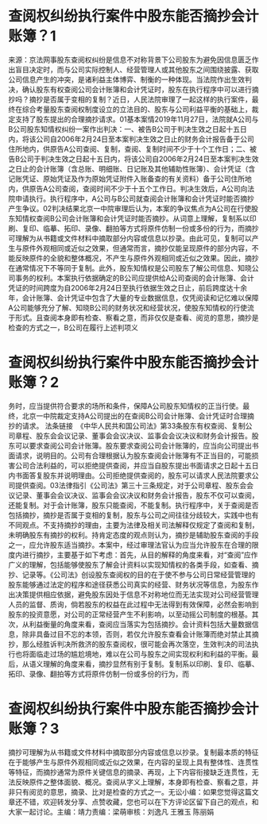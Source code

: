 # 查阅权纠纷执行案件中股东能否摘抄会计账簿？1

来源：京法网事股东查阅权纠纷是信息不对称背景下公司股东为避免因信息匮乏作出盲目决定时，而与公司实际控制人、经营管理人或其他股东之间围绕披露、获取公司信息产生的冲突，是诸利益主体博弈、制衡的一种体现。当法院作出生效判决，确认股东有权查阅公司会计账簿和会计凭证时，股东在执行程序中可以进行摘抄吗？摘抄是否属于变相的复制？近日，人民法院审理了一起这样的执行案件，最终在综合考量股东查阅权制度设立的立法目的、股东与公司利益平衡的基础上，裁定支持了股东提出的合理摘抄请求。01基本案情2019年11月27日，法院就A公司与B公司股东知情权纠纷一案作出判决：一、被告B公司于判决生效之日起十五日内，将该公司自2006年2月24日至本案判决生效之日止的财务会计报告备于公司住所地内，供原告A公司查阅、复制，查阅、复制时间不少于十个工作日；二、被告B公司于判决生效之日起十五日内，将该公司自2006年2月24日至本案判决生效之日止的会计账簿（含总账、明细账、日记账及其他辅助性账簿）、会计凭证（含记账凭证、原始凭证及作为原始凭证附件入账备查的有关资料）备于公司住所地内，供原告A公司查阅，查阅时间不少于十五个工作日。判决生效后，A公司向法院申请执行。执行程序中，A公司与B公司就查阅会计账簿和会计凭证时能否摘抄产生争议。02判决结果北京一中院审理后认为，本案的争议焦点为A公司在行使股东知情权查阅B公司会计账簿和会计凭证时能否摘抄。从词意上理解，复制系以印刷、复印、临摹、拓印、录像、翻拍等方式将原件仿制一份或多份的行为，而摘抄可理解为从书籍或文件材料中摘取部分内容或信息以抄录。由此可见，复制可以产生与原件外观相同或近似之效果，但通常而言，摘抄仅能呈现原件的部分内容，不能反映原件的全貌和整体概况，不产生与原件外观相同或近似之效果。因此，摘抄在通常情况下不等同于复制。此外，股东知情权是公司股东了解公司信息、知晓公司事务的权利。本案执行依据确定的B公司应提供给A公司查阅的会计账簿、会计凭证的时间跨度为自2006年2月24日至执行依据生效之日止，前后跨度达十余年，会计账簿、会计凭证中包含了大量的专业数据信息，仅凭阅读和记忆难以保障A公司能够充分了解、知晓B公司的财务状况和经营状况，使股东知情权的行使流于形式。且查阅本身即有检查、察看之意，而非仅仅是查看、阅览的意思，摘抄是检查的方式之一，B公司在履行上述判项义

# 查阅权纠纷执行案件中股东能否摘抄会计账簿？2

务时，应当提供符合要求的场所和条件，保障A公司股东知情权的正当行使。最终，北京一中院裁定支持A公司提出的在查阅B公司会计账簿、会计凭证时合理摘抄的请求。 法条链接  《中华人民共和国公司法》第33条股东有权查阅、复制公司章程、股东会会议记录、董事会会议决议、监事会会议决议和财务会计报告。股东可以要求查阅公司会计账簿。股东要求查阅公司会计账簿的，应当向公司提出书面请求，说明目的。公司有合理根据认为股东查阅会计账簿有不正当目的，可能损害公司合法利益的，可以拒绝提供查阅，并应当自股东提出书面请求之日起十五日内书面答复股东并说明理由。公司拒绝提供查阅的，股东可以请求人民法院要求公司提供查阅。03法律指引《公司法》第三十三条规定，对于公司章程、股东会会议记录、董事会会议决议、监事会会议决议和财务会计报告，股东不仅可以查阅，还能复制。对于会计账簿，股东只能查阅，不能复制。执行程序中，关于查阅是否包括摘抄，摘抄是否属于变相的复制，股东与公司之间往往分歧较大，实践中也有不同观点。不支持摘抄的理由，主要为法律及相关司法解释仅规定了查阅和复制，未明确股东有摘抄的权利。持肯定态度的观点则认为，摘抄是辅助股东查阅的手段之一，应允许股东适当摘抄。本案中，经过审理法官认为应当允许股东在合理的限度内进行摘抄，主要基于如下考虑：首先，从目的解释的角度来看，对“查阅”应作广义的理解，包括能够使股东了解会计资料以实现知情权的各类手段，如查看、摘抄、记录等。《公司法》创设股东查阅权的目的在于使不参与公司日常经营管理的股东能够通过法定的程序和途径获悉公司真实的经营、财务状况等信息，为股东作出决策提供相应依据，避免股东因处于信息不对称地位而无法实现对公司经营管理人员的监督、质询，倘若股东的权益在此过程中无法得到有效保障，必然会影响到股东的投资意愿，对公司的正常经营产生不利影响，以至动摇公司制度的根基。其次，从利益衡量的角度来看，查阅应当落实为包括摘抄。会计资料包括大量数据信息，除非具备过目不忘的本领，否则，若仅允许股东查看会计账簿而绝对禁止其摘抄，那么经胜诉判决所救济的股东查阅权，很可能会再次落空，生效判决的司法执行也将面临走过场的尴尬境地，难以在公司与股东之间实现权利和利益的平衡。最后，从语义理解的角度来看，摘抄显然有别于复制。复制系以印刷、复印、临摹、拓印、录像、翻拍等方式将原件仿制一份或多份的行为，而

# 查阅权纠纷执行案件中股东能否摘抄会计账簿？3

摘抄可理解为从书籍或文件材料中摘取部分内容或信息以抄录。复制最本质的特征在于能够产生与原件外观相同或近似之效果，在内容的呈现上具有整体性、连贯性等特征，而摘抄通常为原件关键信息的摘录、再现，上下内容衔接缺乏连贯性，无法反映原件之整体面貌、概况。查阅从字义上理解，本身即有检查、察看之意，并非只有阅览的意思，摘录、比对是检查的方式之一。无讼小编：如果您觉得这篇文章还不错，欢迎转发分享、点赞收藏，您也可以在下方评论区留下自己的观点，和大家一起讨论。主编：靖力责编：梁萌审核：刘逸凡 王雅玉 陈丽娟

